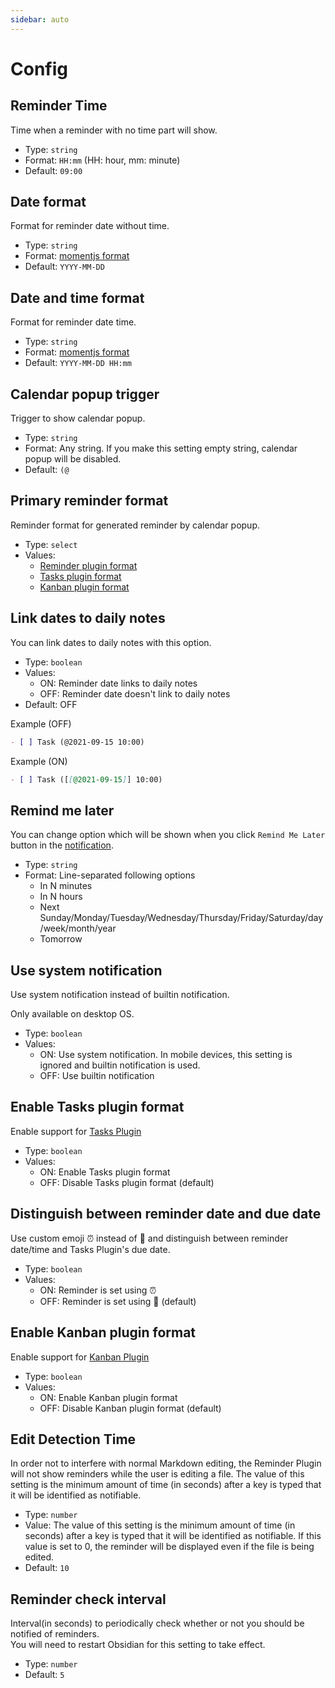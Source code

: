 ```yaml
---
sidebar: auto
---
```


# Config

## Reminder Time

Time when a reminder with no time part will show.

- Type: `string`
- Format: `HH:mm` (HH: hour, mm: minute)
- Default: `09:00`

## Date format

Format for reminder date without time.

- Type: `string`
- Format: [momentjs format](https://momentjs.com/docs/#/displaying/format/)
- Default: `YYYY-MM-DD`

## Date and time format

Format for reminder date time.

- Type: `string`
- Format: [momentjs format](https://momentjs.com/docs/#/displaying/format/)
- Default: `YYYY-MM-DD HH:mm`

## Calendar popup trigger

Trigger to show calendar popup.

- Type: `string`
- Format: Any string.  If you make this setting empty string, calendar popup will be disabled.
- Default: `(@`

## Primary reminder format

Reminder format for generated reminder by calendar popup.

- Type: `select`
- Values:
    - [Reminder plugin format](/guide/set-reminders.html#reminder-format)
    - [Tasks plugin format](/guide/interop-tasks.html)
    - [Kanban plugin format](/guide/interop-kanban.html)

## Link dates to daily notes

You can link dates to daily notes with this option.

- Type: `boolean`
- Values:
    - ON: Reminder date links to daily notes
    - OFF: Reminder date doesn't link to daily notes
- Default: OFF

Example (OFF)

```markdown
- [ ] Task (@2021-09-15 10:00)
```

Example (ON)

```markdown
- [ ] Task ([[@2021-09-15]] 10:00)
```

## Remind me later

You can change option which will be shown when you click `Remind Me Later` button in the [notification](/guide/notification.html).

- Type: `string`
- Format: Line-separated following options
    - In N minutes
    - In N hours
    - Next Sunday/Monday/Tuesday/Wednesday/Thursday/Friday/Saturday/day/week/month/year
    - Tomorrow

## Use system notification

Use system notification instead of builtin notification.

Only available on desktop OS.

- Type: `boolean`
- Values:
    - ON: Use system notification.  In mobile devices, this setting is ignored and builtin notification is used.
    - OFF: Use builtin notification

## Enable Tasks plugin format

Enable support for [Tasks Plugin](https://github.com/schemar/obsidian-tasks)

- Type: `boolean`
- Values:
    - ON: Enable Tasks plugin format
    - OFF: Disable Tasks plugin format (default)

## Distinguish between reminder date and due date

Use custom emoji ⏰ instead of 📅 and distinguish between reminder date/time and Tasks Plugin's due date.

- Type: `boolean`
- Values:
    - ON: Reminder is set using ⏰
    - OFF: Reminder is set using 📅 (default)


## Enable Kanban plugin format

Enable support for [Kanban Plugin](https://github.com/mgmeyers/obsidian-kanban)

- Type: `boolean`
- Values:
    - ON: Enable Kanban plugin format
    - OFF: Disable Kanban plugin format (default)

## Edit Detection Time

In order not to interfere with normal Markdown editing, the Reminder Plugin will not show reminders while the user is editing a file.
The value of this setting is the minimum amount of time (in seconds) after a key is typed that it will be identified as notifiable.

- Type: `number`
- Value: The value of this setting is the minimum amount of time (in seconds) after a key is typed that it will be identified as notifiable.  If this value is set to 0, the reminder will be displayed even if the file is being edited.
- Default: `10`

## Reminder check interval

Interval(in seconds) to periodically check whether or not you should be notified of reminders.  
You will need to restart Obsidian for this setting to take effect.

- Type: `number`
- Default: `5`
